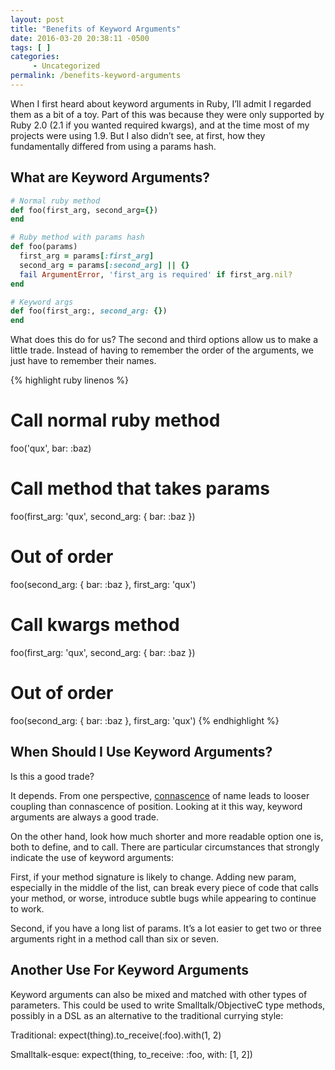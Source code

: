 ```yaml
---
layout: post
title: "Benefits of Keyword Arguments"
date: 2016-03-20 20:38:11 -0500
tags: [ ]
categories:
     - Uncategorized
permalink: /benefits-keyword-arguments
---
```

When I first heard about keyword arguments in Ruby, I’ll admit I regarded them as a bit of a toy. Part of this was because they were only supported by Ruby 2.0 (2.1 if you wanted required kwargs), and at the time most of my projects were using 1.9. But I also didn’t see, at first, how they fundamentally differed from using a params hash.

## What are Keyword Arguments?

```ruby
# Normal ruby method
def foo(first_arg, second_arg={})
end

# Ruby method with params hash
def foo(params)
  first_arg = params[:first_arg]
  second_arg = params[:second_arg] || {}
  fail ArgumentError, 'first_arg is required' if first_arg.nil?
end

# Keyword args
def foo(first_arg:, second_arg: {})
end
```

What does this do for us? The second and third options allow us to make a little trade. Instead of having to remember the order of the arguments, we just have to remember their names.

{% highlight ruby linenos %}
# Call normal ruby method
foo('qux', bar: :baz)

# Call method that takes params
foo(first_arg: 'qux', second_arg: { bar: :baz })
# Out of order
foo(second_arg: { bar: :baz }, first_arg: 'qux')

# Call kwargs method
foo(first_arg: 'qux', second_arg: { bar: :baz })
# Out of order
foo(second_arg: { bar: :baz }, first_arg: 'qux')
{% endhighlight %}

## When Should I Use Keyword Arguments?

Is this a good trade?

It depends. From one perspective, [connascence][1] of name leads to looser coupling than connascence of position. Looking at it this way, keyword arguments are always a good trade.

On the other hand, look how much shorter and more readable option one is, both to define, and to call. There are particular circumstances that strongly indicate the use of keyword arguments:

First, if your method signature is likely to change. Adding new param, especially in the middle of the list, can break every piece of code that calls your method, or worse, introduce subtle bugs while appearing to continue to work.

Second, if you have a long list of params. It’s a lot easier to get two or three arguments right in a method call than six or seven.

## Another Use For Keyword Arguments
Keyword arguments can also be mixed and matched with other types of parameters. This could be used to write Smalltalk/ObjectiveC type methods, possibly in a DSL as an alternative to the traditional currying style:

Traditional:  expect(thing).to_receive(:foo).with(1, 2)

Smalltalk-esque:  expect(thing, to_receive: :foo, with: [1, 2])

[1]: https://practicingruby.com/articles/connascence
